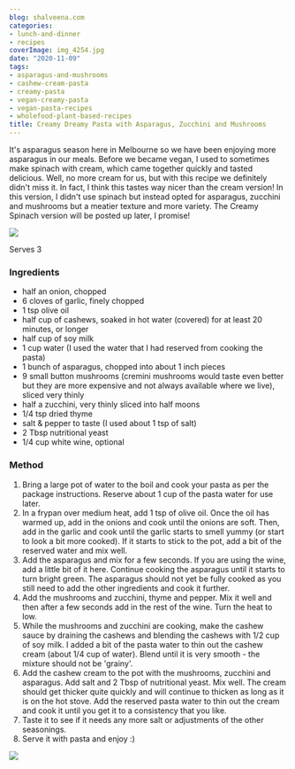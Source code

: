 ```yaml
---
blog: shalveena.com
categories:
- lunch-and-dinner
- recipes
coverImage: img_4254.jpg
date: "2020-11-09"
tags:
- asparagus-and-mushrooms
- cashew-cream-pasta
- creamy-pasta
- vegan-creamy-pasta
- vegan-pasta-recipes
- wholefood-plant-based-recipes
title: Creamy Dreamy Pasta with Asparagus, Zucchini and Mushrooms
---
```


It's asparagus season here in Melbourne so we have been enjoying more asparagus in our meals. Before we became vegan, I used to sometimes make spinach with cream, which came together quickly and tasted delicious. Well, no more cream for us, but with this recipe we definitely didn't miss it. In fact, I think this tastes way nicer than the cream version! In this version, I didn't use spinach but instead opted for asparagus, zucchini and mushrooms but a meatier texture and more variety. The Creamy Spinach version will be posted up later, I promise!

![](https://shalveena.files.wordpress.com/2020/11/img_4254.jpg?w=768)

Serves 3

### Ingredients

- half an onion, chopped
- 6 cloves of garlic, finely chopped
- 1 tsp olive oil
- half cup of cashews, soaked in hot water (covered) for at least 20 minutes, or longer
- half cup of soy milk
- 1 cup water (I used the water that I had reserved from cooking the pasta)
- 1 bunch of asparagus, chopped into about 1 inch pieces
- 9 small button mushrooms (cremini mushrooms would taste even better but they are more expensive and not always available where we live), sliced very thinly
- half a zucchini, very thinly sliced into half moons
- 1/4 tsp dried thyme
- salt & pepper to taste (I used about 1 tsp of salt)
- 2 Tbsp nutritional yeast
- 1/4 cup white wine, optional

### Method

1. Bring a large pot of water to the boil and cook your pasta as per the package instructions. Reserve about 1 cup of the pasta water for use later.
2. In a frypan over medium heat, add 1 tsp of olive oil. Once the oil has warmed up, add in the onions and cook until the onions are soft. Then, add in the garlic and cook until the garlic starts to smell yummy (or start to look a bit more cooked). If it starts to stick to the pot, add a bit of the reserved water and mix well.
3. Add the asparagus and mix for a few seconds. If you are using the wine, add a little bit of it here. Continue cooking the asparagus until it starts to turn bright green. The asparagus should not yet be fully cooked as you still need to add the other ingredients and cook it further.
4. Add the mushrooms and zucchini, thyme and pepper. Mix it well and then after a few seconds add in the rest of the wine. Turn the heat to low.
5. While the mushrooms and zucchini are cooking, make the cashew sauce by draining the cashews and blending the cashews with 1/2 cup of soy milk. I added a bit of the pasta water to thin out the cashew cream (about 1/4 cup of water). Blend until it is very smooth - the mixture should not be 'grainy'.
6. Add the cashew cream to the pot with the mushrooms, zucchini and asparagus. Add salt and 2 Tbsp of nutritional yeast. Mix well. The cream should get thicker quite quickly and will continue to thicken as long as it is on the hot stove. Add the reserved pasta water to thin out the cream and cook it until you get it to a consistency that you like.
7. Taste it to see if it needs any more salt or adjustments of the other seasonings.
8. Serve it with pasta and enjoy :)

![](https://shalveena.files.wordpress.com/2020/11/img_4250.jpg?w=768)
